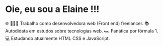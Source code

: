 # Oie, eu sou a Elaine !!!
 
 🌐 👩🏽‍💻 Trabalho como desenvolvedora web (Front end) freelancer.
 📚 Autodidata em estudos sobre tecnologias web.
 🏎️ Fanática por fórmula 1.
 💻 Estudando atualmente HTML CSS e JavaScript.
